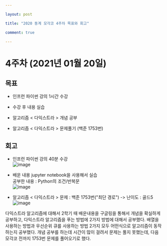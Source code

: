 ```yaml
---

layout: post

title: "2020 동계 모각코 4주차 목표와 회고"

comment: true

---
```




# 4주차 (2021년 01월 20일)


## 목표

 * 인프런 파이썬 강의 1시간 수강

 * 수강 후 내용 실습

 * 알고리즘 < 다익스트라 > 개념 공부

 * 알고리즘 < 다익스트라 > 문제풀기 (백준 1753번)


## 회고

 * 인프런 파이썬 강의 40분 수강  
![image](https://user-images.githubusercontent.com/34434155/105176672-e0bad880-5b68-11eb-930a-e036fd4e4b3d.png)  
 
 * 배운 내용 jupyter notebook을 사용해서 실습  
 공부한 내용 : Python의 조건/반복문  
![image](https://user-images.githubusercontent.com/34434155/105177140-9ab24480-5b69-11eb-9439-e3cad7357e1f.png)  

 * 알고리즘 < 다익스트라 > 문제 : 백준 1753번("최단 경로") -> 난이도 : 골드5  
![image](https://user-images.githubusercontent.com/34434155/105177291-d220f100-5b69-11eb-8cac-6f88f682b384.png)  

 다익스트라 알고리즘에 대해서 2학기 때 배운내용을 구글링을 통해서 개념을 확실하게 공부하고, 다익스트라 알고리즘을 푸는 방법에 2가지 방법에 대해서 공부했다. 배열을 사용하는 방법과 우선순위 큐를 사용하는 방법 2가지 모두 어떤식으로 알고리즘이 동작하는지 공부했다. 개념 공부를 하는데 시간이 많이 걸려서 문제는 풀지 못했는데, 다음 모각코 전까지 1753번 문제를 풀어오기로 했다.  